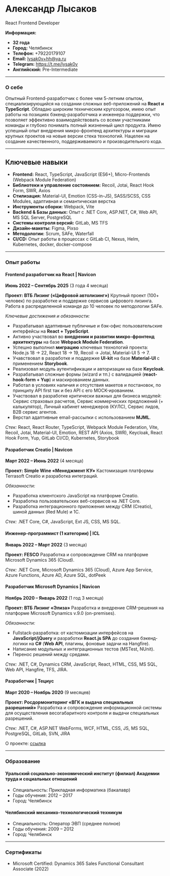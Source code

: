 # **Александр Лысаков**

React Frontend Developer

**Информация:**

- **32 года**
- **Город:** Челябинск
- **Телефон:** +79220179107
- **Email:** [lysak0v+hh@ya.ru](mailto:lysak0v+hh@ya.ru)
- **Telegram:** <https://t.me/lysak0v>
- **Английский:** Pre-Intermediate

---

### **О себе**

Опытный Frontend-разработчик с более чем 5-летним опытом, специализирующийся на создании сложных веб-приложений на **React и TypeScript**. Обладаю широким техническим кругозором, имею опыт работы на позициях бэкенд-разработчика и инженера поддержки, что позволяет эффективно взаимодействовать со всеми участниками команды и глубоко понимать полный жизненный цикл продукта. Имею успешный опыт внедрения микро-фронтенд архитектуры и миграции крупных проектов на новые версии стека технологий. Нацелен на создание качественного, поддерживаемого и производительного кода.

---

## **Ключевые навыки**

- **Frontend:** React, TypeScript, JavaScript (ES6+), Micro-Frontends (Webpack Module Federation)
- **Библиотеки и управление состоянием:** Recoil, Jotai, React Hook Form, SWR, Axios
- **Стилизация:** Material-UI, Emotion (CSS-in-JS), SASS/SCSS, CSS Modules, адаптивная и семантическая верстка
- **Инструменты сборки:** Webpack, Vite
- **Backend & Базы данных:** Опыт с .NET Core, ASP.NET, C#, Web API, MS SQL Server, PostgreSQL
- **Системы контроля версий:** GitLab, MS TFS
- **Дизайн-макеты:** Figma, Pixso
- **Методологии:** Scrum, SAFe, Waterfall
- **CI/CD:** Опыт работы в процессах с GitLab CI, Nexus, Helm, Kubernetes, docker, docker-compose

---

### **Опыт работы**

#### **Frontend разработчик на React | Navicon**

**Июнь 2022 – Сентябрь 2025** (3 года 4 месяца)

**Проект: ВТБ Лизинг («Цифровой автолизинг»)**
Крупный проект (100+ человек) по разработке и поддержке сервисов цифрового лизинга. Работа в распределенной команде до 10 человек по методологии SAFe.

_Ключевые достижения и обязанности:_

- Разрабатывал адаптивные публичные и бэк-офис пользовательские интерфейсы на **React + TypeScript**.
- Активно участвовал во **внедрении и развитии микро-фронтенд архитектуры** на базе **Webpack Module Federation**.
- Успешно выполнил **миграцию** ключевых технологий проекта: Node.js 18 -> 22, React 18 -> 19, Recoil -> Jotai, Material-UI 5 -> 7.
- Учавствовал в разработке и поддержке **UI-kit** на базе **Material-UI** с применением **Storybook**.
- Реализовал модуль аутентификации и авторизации на базе **Keycloak**.
- Разрабатывал сложные формы (wizard и тп.) с валидацией (**react-hook-form + Yup**) и маскированием данных.
- Работал в условиях наличия и отсутствия макетов и постановок, по принципу API first так и без API с его MOCK-ированием.
- Участвовал в разработке критически важных для бизнеса модулей: Сервис страховых расчетов, Сервис коммерческих предложений (+ калькулятор), Личный кабинет менеджеров (КУЛС), Сервис лидов, B2B сервис агентов.
- Верстал адаптивные email-рассылки с использованием **MJML**.

_Стек:_ React, React Router, TypeScript, Webpack Module Federation, Vite, Recoil, Jotai, Material-UI, Emotion, REST API (Axios, SWR), Keycloak, React Hook Form, Yup, GitLab CI/CD, Kubernetes, Storybook

#### **Разработчик Creatio | Navicon**

**Март 2022 – Июнь 2022** (4 месяца)

**Проект: Simple Wine «Менеджмент КУ»**
Кастомизация платформы Terrasoft Creatio и разработка интеграций.

_Обязанности:_

- Разработка клиентского JavaScript на платформе Creatio.
- Разработка пользовательских веб-сервисов на .NET Core.
- Разработка интеграционного приложения между CRM (Creatio), шиной данных (Red Mule) и 1С.

_Стек:_ .NET Core, C#, JavaScript, Ext JS, CSS, MS SQL.

#### **Инженер-программист (1 категории) | ICL**

**Январь 2022 – Март 2022** (3 месяца)

**Проект: FESCO**
Разработка и сопровождение CRM на платформе Microsoft Dynamics 365 (Cloud).

_Стек:_ .NET Core, Microsoft Dynamics 365 (Cloud), Azure App Service, Azure Functions, Azure AD, Azure SQL, dotPeek

#### **Разработчик Microsoft Dynamics | Navicon**

**Ноябрь 2020 – Январь 2022** (1 год 3 месяца)

**Проект: ВТБ Лизинг «Элиза»**
Разработка и внедрение CRM-решения на платформе Microsoft Dynamics v.9.0 (on-premises).

_Обязанности:_

- Fullstack-разработка: от кастомизации интерфейсов на **JavaScript/jQuery** и разработки **React.js SPA** до создания бэкенд-логики на **C#** (**Web API**, плагины, фоновые задачи на Hangfire).
- Написание модульных и интеграционных тестов (MSTest, NUnit).
- Перенос решений между средами.

_Стек:_ .NET, C#, Dynamics CRM, JavaScript, React, HTML, CSS, MS SQL, Web API, Hangfire, TFS, JIRA.

#### **Разработчик | Тециус**

**Март 2020 – Ноябрь 2020** (9 месяцев)

**Проект: Росдормониторинг «ВГК и выдача специальных разрешений»**
Разработка и сопровождение информационной системы для осуществления весогабаритного контроля и выдачи специальных разрешений.

_Стек:_ .NET, C#, ASP.NET WebForms, WCF, HTML, CSS, JS, MS SQL, PostgreSQL, GitLab, SVN, JIRA

О проекте:
[ссылка](https://www.ibs.ru/products/ibs-vydacha-spetsialnykh-razresheniy/informatsionnaya-sistema-organizatsii-protsessa-vydachi-spetsialnykh-razresheniy-na-avtomobilnuyu-perevozku-krupnogabaritnykh-i-tyazhelovesnykh-gruzov-ibs-vydacha-spetsialnykh-razresheniy)

---

### **Образование**

#### **Уральский социально-экономический институт (филиал) Академии труда и социальных отношений**

- Специальность: Прикладная информатика (бакалавр)
- Годы обучения: 2012 – 2017
- Город: Челябинск

#### **Челябинский механико-технологический техникум**

- Специальность: Оператор ЭВП (среднее полное)
- Годы обучения: 2009 – 2012
- Город: Челябинск

---

### **Сертификаты**

- Microsoft Certified: Dynamics 365 Sales Functional Consultant Associate (2022)
